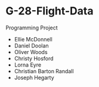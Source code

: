 # G-28-Flight-Data
Programming Project

- Ellie McDonnell
- Daniel Doolan
- Oliver Woods
- Christy Hosford
- Lorna Eyre
- Christian Barton Randall
- Joseph Hegarty
